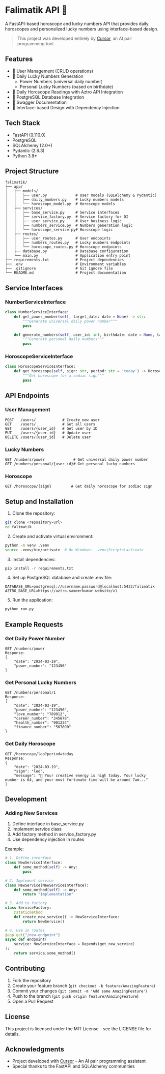 # Falimatik API 🔮

A FastAPI-based horoscope and lucky numbers API that provides daily horoscopes and personalized lucky numbers using interface-based design.

> This project was developed entirely by [Cursor](https://cursor.com/), an AI pair programming tool.

## Features

- 👤 User Management (CRUD operations)
- 🎲 Daily Lucky Numbers Generation
  - Power Numbers (universal daily number)
  - Personal Lucky Numbers (based on birthdate)
- 🌟 Daily Horoscope Readings with Aztro API Integration
- 🔐 PostgreSQL Database Integration
- 📝 Swagger Documentation
- 🎯 Interface-based Design with Dependency Injection

## Tech Stack

- FastAPI (0.110.0)
- PostgreSQL
- SQLAlchemy (2.0+)
- Pydantic (2.6.3)
- Python 3.8+

## Project Structure

```
falimatik/
├── app/
│   ├── models/
│   │   ├── user.py             # User models (SQLAlchemy & Pydantic)
│   │   ├── daily_numbers.py    # Lucky numbers models
│   │   └── horoscope_model.py  # Horoscope models
│   ├── services/
│   │   ├── base_service.py     # Service interfaces
│   │   ├── service_factory.py  # Service factory for DI
│   │   ├── user_service.py     # User business logic
│   │   ├── numbers_service.py  # Numbers generation logic
│   │   └── horoscope_service.py# Horoscope logic
│   ├── routes/
│   │   ├── user_routes.py      # User endpoints
│   │   ├── numbers_routes.py   # Lucky numbers endpoints
│   │   └── horoscope_routes.py # Horoscope endpoints
│   ├── database.py             # Database configuration
│   └── main.py                 # Application entry point
├── requirements.txt            # Project dependencies
├── .env                        # Environment variables
├── .gitignore                  # Git ignore file
└── README.md                   # Project documentation
```

## Service Interfaces

### NumberServiceInterface

```python
class NumberServiceInterface:
    def get_power_number(self, target_date: date = None) -> str:
        """Generate universal daily power number"""
        pass

    def generate_numbers(self, user_id: int, birthdate: date = None, target_date: date = None) -> DailyNumbers:
        """Generate personal daily numbers"""
        pass
```

### HoroscopeServiceInterface

```python
class HoroscopeServiceInterface:
    def get_horoscope(self, sign: str, period: str = 'today') -> HoroscopeModel:
        """Get horoscope for a zodiac sign"""
        pass
```

## API Endpoints

### User Management
```
POST   /users/            # Create new user
GET    /users/            # Get all users
GET    /users/{user_id}   # Get user by ID
PUT    /users/{user_id}   # Update user
DELETE /users/{user_id}   # Delete user
```

### Lucky Numbers
```
GET /numbers/power             # Get universal daily power number
GET /numbers/personal/{user_id}# Get personal lucky numbers
```

### Horoscope
```
GET /horoscope/{sign}         # Get daily horoscope for zodiac sign
```

## Setup and Installation

1. Clone the repository:
```bash
git clone <repository-url>
cd falimatik
```

2. Create and activate virtual environment:
```bash
python -m venv .venv
source .venv/bin/activate  # On Windows: .venv\Scripts\activate
```

3. Install dependencies:
```bash
pip install -r requirements.txt
```

4. Set up PostgreSQL database and create .env file:
```env
DATABASE_URL=postgresql://username:password@localhost:5432/falimatik
AZTRO_BASE_URL=https://aztro.sameerkumar.website/v1
```

5. Run the application:
```bash
python run.py
```

## Example Requests

### Get Daily Power Number
```http
GET /numbers/power
Response:
{
    "date": "2024-03-19",
    "power_number": "123456"
}
```

### Get Personal Lucky Numbers
```http
GET /numbers/personal/1
Response:
{
    "date": "2024-03-19",
    "power_number": "123456",
    "love_number": "789012",
    "career_number": "345678",
    "health_number": "901234",
    "finance_number": "567890"
}
```

### Get Daily Horoscope
```http
GET /horoscope/leo?period=today
Response:
{
    "date": "2024-03-19",
    "sign": "leo",
    "message": "🌟 Your creative energy is high today. Your lucky number is 64, and your most fortunate time will be around 7am..."
}
```

## Development

### Adding New Services

1. Define interface in base_service.py
2. Implement service class
3. Add factory method in service_factory.py
4. Use dependency injection in routes

Example:
```python
# 1. Define interface
class NewServiceInterface:
    def some_method(self) -> Any:
        pass

# 2. Implement service
class NewService(NewServiceInterface):
    def some_method(self) -> Any:
        return "Implementation"

# 3. Add to factory
class ServiceFactory:
    @staticmethod
    def create_new_service() -> NewServiceInterface:
        return NewService()

# 4. Use in routes
@app.get("/new-endpoint")
async def endpoint(
    service: NewServiceInterface = Depends(get_new_service)
):
    return service.some_method()
```

## Contributing

1. Fork the repository
2. Create your feature branch (`git checkout -b feature/AmazingFeature`)
3. Commit your changes (`git commit -m 'Add some AmazingFeature'`)
4. Push to the branch (`git push origin feature/AmazingFeature`)
5. Open a Pull Request

## License

This project is licensed under the MIT License - see the LICENSE file for details.

## Acknowledgments

* Project developed with [Cursor](https://cursor.com/) - An AI pair programming assistant
* Special thanks to the FastAPI and SQLAlchemy communities
